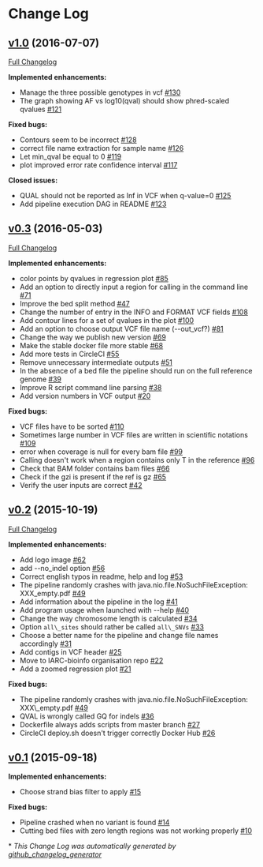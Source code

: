 # Change Log

## [v1.0](https://github.com/IARCbioinfo/needlestack/tree/v1.0) (2016-07-07)
[Full Changelog](https://github.com/IARCbioinfo/needlestack/compare/v0.3...v1.0)

**Implemented enhancements:**

- Manage the three possible genotypes in vcf [\#130](https://github.com/IARCbioinfo/needlestack/issues/130)
- The graph showing AF vs log10\(qval\) should show phred-scaled qvalues [\#121](https://github.com/IARCbioinfo/needlestack/issues/121)

**Fixed bugs:**

- Contours seem to be incorrect [\#128](https://github.com/IARCbioinfo/needlestack/issues/128)
- correct file name extraction for sample name [\#126](https://github.com/IARCbioinfo/needlestack/issues/126)
- Let min\_qval be equal to 0 [\#119](https://github.com/IARCbioinfo/needlestack/issues/119)
- plot improved error rate confidence interval  [\#117](https://github.com/IARCbioinfo/needlestack/issues/117)

**Closed issues:**

- QUAL should not be reported as Inf in VCF when q-value=0 [\#125](https://github.com/IARCbioinfo/needlestack/issues/125)
- Add pipeline execution DAG in README [\#123](https://github.com/IARCbioinfo/needlestack/issues/123)

## [v0.3](https://github.com/IARCbioinfo/needlestack/tree/v0.3) (2016-05-03)
[Full Changelog](https://github.com/IARCbioinfo/needlestack/compare/v0.2...v0.3)

**Implemented enhancements:**

- color points by qvalues in regression plot [\#85](https://github.com/IARCbioinfo/needlestack/issues/85)
- Add an option to directly input a region for calling in the command line [\#71](https://github.com/IARCbioinfo/needlestack/issues/71)
- Improve the bed split method [\#47](https://github.com/IARCbioinfo/needlestack/issues/47)
- Change the number of entry in the INFO and FORMAT VCF fields [\#108](https://github.com/IARCbioinfo/needlestack/issues/108)
- Add contour lines for a set of qvalues in the plot [\#100](https://github.com/IARCbioinfo/needlestack/issues/100)
- Add an option to choose output VCF file name \(--out\_vcf?\) [\#81](https://github.com/IARCbioinfo/needlestack/issues/81)
- Change the way we publish new version [\#69](https://github.com/IARCbioinfo/needlestack/issues/69)
- Make the stable docker file more stable [\#68](https://github.com/IARCbioinfo/needlestack/issues/68)
- Add more tests in CircleCI [\#55](https://github.com/IARCbioinfo/needlestack/issues/55)
- Remove unnecessary intermediate outputs [\#51](https://github.com/IARCbioinfo/needlestack/issues/51)
- In the absence of a bed file the pipeline should run on the full reference genome [\#39](https://github.com/IARCbioinfo/needlestack/issues/39)
- Improve R script command line parsing [\#38](https://github.com/IARCbioinfo/needlestack/issues/38)
- Add version numbers in VCF output [\#20](https://github.com/IARCbioinfo/needlestack/issues/20)

**Fixed bugs:**

- VCF files have to be sorted [\#110](https://github.com/IARCbioinfo/needlestack/issues/110)
- Sometimes large number in VCF files are written in scientific notations [\#109](https://github.com/IARCbioinfo/needlestack/issues/109)
- error when coverage is null for every bam file [\#99](https://github.com/IARCbioinfo/needlestack/issues/99)
- Calling doesn't work when a region contains only T in the reference [\#96](https://github.com/IARCbioinfo/needlestack/issues/96)
- Check that BAM folder contains bam files  [\#66](https://github.com/IARCbioinfo/needlestack/issues/66)
- Check if the gzi is present if the ref is gz [\#65](https://github.com/IARCbioinfo/needlestack/issues/65)
- Verify the user inputs are correct [\#42](https://github.com/IARCbioinfo/needlestack/issues/42)

## [v0.2](https://github.com/IARCbioinfo/needlestack/tree/v0.2) (2015-10-19)
[Full Changelog](https://github.com/IARCbioinfo/needlestack/compare/v0.1...v0.2)

**Implemented enhancements:**

- Add logo image [\#62](https://github.com/IARCbioinfo/needlestack/issues/62)
- add --no\_indel option [\#56](https://github.com/IARCbioinfo/needlestack/issues/56)
- Correct english typos in readme, help and log [\#53](https://github.com/IARCbioinfo/needlestack/issues/53)
- The pipeline randomly crashes with java.nio.file.NoSuchFileException: XXX\_empty.pdf [\#49](https://github.com/IARCbioinfo/needlestack/issues/49)
- Add information about the pipeline in the log [\#41](https://github.com/IARCbioinfo/needlestack/issues/41)
- Add program usage when launched with --help [\#40](https://github.com/IARCbioinfo/needlestack/issues/40)
- Change the way chromosome length is calculated [\#34](https://github.com/IARCbioinfo/needlestack/issues/34)
- Option `all\_sites` should rather be called `all\_SNVs` [\#33](https://github.com/IARCbioinfo/needlestack/issues/33)
- Choose a better name for the pipeline and change file names accordingly [\#31](https://github.com/IARCbioinfo/needlestack/issues/31)
- Add contigs in VCF header [\#25](https://github.com/IARCbioinfo/needlestack/issues/25)
- Move to IARC-bioinfo organisation repo [\#22](https://github.com/IARCbioinfo/needlestack/issues/22)
- Add a zoomed regression plot [\#21](https://github.com/IARCbioinfo/needlestack/issues/21)

**Fixed bugs:**

- The pipeline randomly crashes with java.nio.file.NoSuchFileException: XXX\\_empty.pdf [\#49](https://github.com/IARCbioinfo/needlestack/issues/49)
- QVAL is wrongly called GQ for indels [\#36](https://github.com/IARCbioinfo/needlestack/issues/36)
- Dockerfile always adds scripts from master branch [\#27](https://github.com/IARCbioinfo/needlestack/issues/27)
- CircleCI deploy.sh doesn't trigger correctly Docker Hub [\#26](https://github.com/IARCbioinfo/needlestack/issues/26)

## [v0.1](https://github.com/IARCbioinfo/needlestack/tree/v0.1) (2015-09-18)
**Implemented enhancements:**

- Choose strand bias filter to apply [\#15](https://github.com/IARCbioinfo/needlestack/issues/15)

**Fixed bugs:**

- Pipeline crashed when no variant is found [\#14](https://github.com/IARCbioinfo/needlestack/issues/14)
- Cutting bed files with zero length regions was not working properly [\#10](https://github.com/IARCbioinfo/needlestack/issues/10)



\* *This Change Log was automatically generated by [github_changelog_generator](https://github.com/skywinder/Github-Changelog-Generator)*